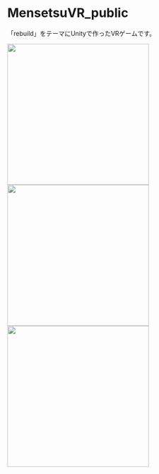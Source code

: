 # MensetsuVR_public
「rebuild」をテーマにUnityで作ったVRゲームです。

<img src= "https://user-images.githubusercontent.com/89596046/201541176-eae0123e-304a-487e-88a0-c8fd188f6000.jpg" width="320px">
<img src= "https://user-images.githubusercontent.com/89596046/201541182-b6728719-ae7e-4ec9-ba18-5245c543324c.JPG" width="320px">
<img src= "https://user-images.githubusercontent.com/89596046/201541646-3b16a3b2-6219-4a34-af45-8f582bfa567f.jpg" width="320px">
